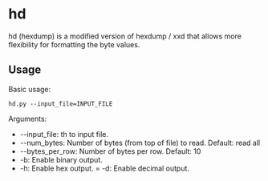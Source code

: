 # hd

hd (hexdump) is a modified version of hexdump / xxd that allows more flexibility for formatting
the byte values.

## Usage

Basic usage:

```
hd.py --input_file=INPUT_FILE
```

Arguments:

  - --input_file: th to input file.
  - --num_bytes: Number of bytes (from top of file) to read. Default: read all
  - --bytes_per_row: Number of bytes per row. Default: 10
  - -b: Enable binary output.
  - -h: Enable hex output.
  = -d: Enable decimal output.
